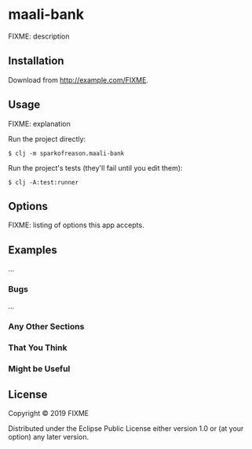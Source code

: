 # maali-bank

FIXME: description

## Installation

Download from http://example.com/FIXME.

## Usage

FIXME: explanation

Run the project directly:

    $ clj -m sparkofreason.maali-bank

Run the project's tests (they'll fail until you edit them):

    $ clj -A:test:runner

## Options

FIXME: listing of options this app accepts.

## Examples

...

### Bugs

...

### Any Other Sections
### That You Think
### Might be Useful

## License

Copyright © 2019 FIXME

Distributed under the Eclipse Public License either version 1.0 or (at
your option) any later version.
